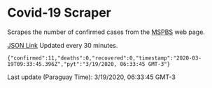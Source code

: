# Covid-19 Scraper

Scrapes the number of confirmed cases from the [MSPBS](https://www.mspbs.gov.py/covid-19.php) web page.

[JSON Link](https://jmayalag.github.io/covid19-scrape/cases.json)
Updated every 30 minutes.
```
{"confirmed":11,"deaths":0,"recovered":0,"timestamp":"2020-03-19T09:33:45.396Z","pyt":"3/19/2020, 06:33:45 GMT-3"}
```
Last update (Paraguay Time): 3/19/2020, 06:33:45 GMT-3